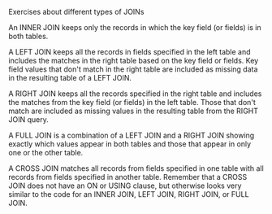 Exercises about different types of JOINs

An INNER JOIN keeps only the records in which the key field (or fields) is in both tables. 

A LEFT JOIN keeps all the records in fields specified in the left table and includes the matches in the right table based on the key field or fields. Key field values that don't match in the right table are included as missing data in the resulting table of a LEFT JOIN.

A RIGHT JOIN keeps all the records specified in the right table and includes the matches from the key field (or fields) in the left table. Those that don't match are included as missing values in the resulting table from the RIGHT JOIN query. 

A FULL JOIN is a combination of a LEFT JOIN and a RIGHT JOIN showing exactly which values appear in both tables and those that appear in only one or the other table.

A CROSS JOIN matches all records from fields specified in one table with all records from fields specified in another table. Remember that a CROSS JOIN does not have an ON or USING clause, but otherwise looks very similar to the code for an INNER JOIN, LEFT JOIN, RIGHT JOIN, or FULL JOIN.